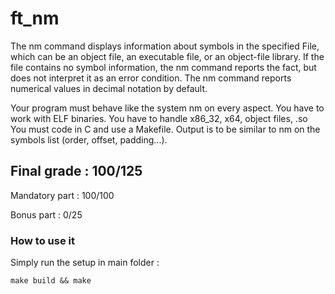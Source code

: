 # ft_nm
The nm command displays information about symbols in the specified File, which can be an object file, an executable file, or an object-file library. If the file contains no symbol information, the nm command reports the fact, but does not interpret it as an error condition. The nm command reports numerical values in decimal notation by default.

Your program must behave like the system nm on every aspect. You have to work with ELF binaries. You have to handle x86_32, x64, object files, .so You must code in C and use a Makefile. Output is to be similar to nm on the symbols list (order, offset, padding...).

<h2>Final grade : 100/125</h2>
<p>Mandatory part : 100/100</p>
<p>Bonus part : 0/25</p>
<h3>How to use it</h3>
<p>Simply run the setup in main folder :</p>
<pre>
<code>make build && make</code>
</pre>
